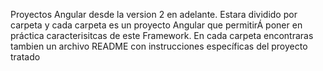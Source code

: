 Proyectos Angular desde la version 2 en adelante. Estara dividido por carpeta y cada carpeta es un proyecto Angular que permitirÁ  poner en práctica caracterisitcas de este Framework. En cada carpeta encontraras tambien un archivo README con instrucciones específicas del proyecto tratado 
